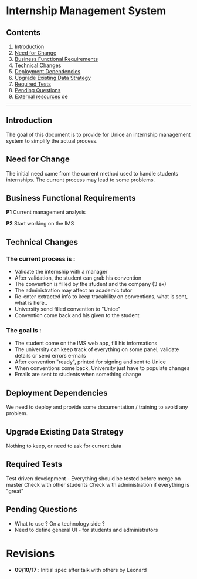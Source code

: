 Internship Management System
===

## Contents

1. [Introduction](#introduction)
2. [Need for Change](#need-for-change)
3. [Business Functional Requirements](#business-functional-requirements)
4. [Technical Changes](#technical-changes)
5. [Deployment Dependencies](#deployment-dependencies)
6. [Upgrade Existing Data Strategy](#upgrade-existing-data-strategy)
7. [Required Tests](#required-tests)
8. [Pending Questions](#pending-questions)
9. [External resources](#external-resources)
de
---

Introduction
---

The goal of this document is to provide for Unice an internship management system to simplify the actual process.

Need for Change
---

The initial need came from the current method used to handle students internships. The current process may lead to some problems.


Business Functional Requirements
---

**P1** Current management analysis

**P2** Start working on the IMS

Technical Changes
---

### The current process is :

- Validate the internship with a manager
- After validation, the student can grab his convention
- The convention is filled by the student and the company (3 ex)
- The administration may affect an academic tutor
- Re-enter extracted info to keep tracability on conventions, what is sent, what is here..
- University send filled convention to "Unice"
- Convention come back and his given to the student

### The goal is :

- The student come on the IMS web app, fill his informations
- The university can keep track of everything on some panel, validate details or send errors e-mails
- After convention "ready", printed for signing and sent to Unice
- When conventions come back, University just have to populate changes
- Emails are sent to students when something change 


Deployment Dependencies
---

We need to deploy and provide some documentation / training to avoid any problem.


Upgrade Existing Data Strategy
---

Nothing to keep, or need to ask for current data


Required Tests
---

Test driven development - Everything should be tested before merge on master
Check with other students
Check with administration if everything is "great"


Pending Questions
---

- What to use ? On a technology side ?
- Need to define general UI - for students and administrators


Revisions
===
* **09/10/17** : Initial spec after talk with others by Léonard

